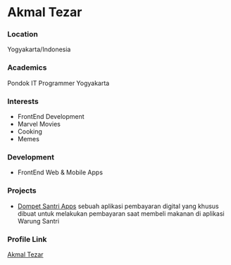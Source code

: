 # Akmal Tezar

### Location

Yogyakarta/Indonesia

### Academics

Pondok IT Programmer Yogyakarta

### Interests

- FrontEnd Development
- Marvel Movies
- Cooking
- Memes

### Development

- FrontEnd Web & Mobile Apps

### Projects

- [Dompet Santri Apps](https://github.com/akmaltezar/dompet-santri-mobile) sebuah aplikasi pembayaran digital yang khusus dibuat untuk melakukan pembayaran saat membeli makanan di aplikasi Warung Santri

### Profile Link

[Akmal Tezar](https://github.com/akmaltezar)
